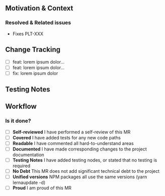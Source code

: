 <!--- Provide a general summary of your changes in the Title above -->

## Motivation & Context

<!--- Provide a description of the change you are proposing -->
<!--- Why is this change required? What problem does it solve? -->

### Resolved & Related issues

<!--- Reference any JIRA or Gitlab issues that this MR will address -->

- Fixes PLT-XXX

## Change Tracking

<!--- Use this space to itemize features and changes contained in this MR -->

- [ ] feat: lorem ipsum dolor...
- [ ] feat: lorem ipsum dolor...
- [ ] fix: lorem ipsum dolor

## Testing Notes

<!--- Use this space to specify the testing notes, or state that no testing is required -->

## Workflow

### Is it done?

<!--- Go over all the following points, and put an `x` in all the boxes that apply. -->

- [ ] **Self-reviewed** I have performed a self-review of this MR
- [ ] **Covered** I have added tests for any new code paths
- [ ] **Readable** I have commented all hard-to-understand areas
- [ ] **Documented** I have made corresponding changes to the project documentation
- [ ] **Testing Notes** I have added testing nodes, or stated that no testing is required
- [ ] **No Debt** This MR does not add significant technical debt to the project
- [ ] **Unified versions** NPM packages all use the same versions (yarn lernaupdate -d)
- [ ] **Proud** I am proud of this MR

